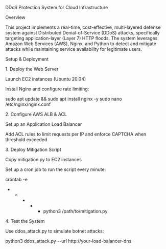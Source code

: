 DDoS Protection System for Cloud Infrastructure

 Overview

This project implements a real-time, cost-effective, multi-layered defense system against Distributed Denial-of-Service (DDoS) attacks, specifically targeting application-layer (Layer 7) HTTP floods. The system leverages Amazon Web Services (AWS), Nginx, and Python to detect and mitigate attacks while maintaining service availability for legitimate users.


 Setup & Deployment

1️. Deploy the Web Server

Launch EC2 instances (Ubuntu 20.04)

Install Nginx and configure rate limiting:

sudo apt update && sudo apt install nginx -y
sudo nano /etc/nginx/nginx.conf

2️. Configure AWS ALB & ACL

Set up an Application Load Balancer

Add ACL rules to limit requests per IP and enforce CAPTCHA when threshold exceeded

3️. Deploy Mitigation Script

Copy mitigation.py to EC2 instances

Set up a cron job to run the script every minute:

crontab -e
* * * * * python3 /path/to/mitigation.py

4️. Test the System

Use ddos_attack.py to simulate botnet attacks:

python3 ddos_attack.py --url http://your-load-balancer-dns




